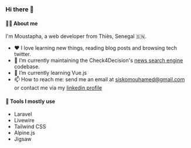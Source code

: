 ### Hi there 👋

#### 👨‍💻 About me

I'm Moustapha, a web developer from Thiès, Senegal 🇸🇳.

- ❤️ I love learning new things, reading blog posts and browsing tech twitter.
- 🔭 I’m currently maintaining the Check4Decision's [news search engine](https://check4decision.univ-thies.sn/search/) codebase.
- 🌱 I’m currently learning Vue.js
- 📫 How to reach me: send me an email at siskomouhamed@gmail.com or contact me via my [linkedin profile](https://www.linkedin.com/in/mouhamadou-moustapha-sissokho-548a55125/) 

#### 🔧 Tools I mostly use

- Laravel
- Livewire
- Tailwind CSS
- Alpine.js
- Jigsaw

